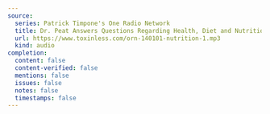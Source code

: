 ```yaml
---
source:
  series: Patrick Timpone's One Radio Network
  title: Dr. Peat Answers Questions Regarding Health, Diet and Nutrition Part 1
  url: https://www.toxinless.com/orn-140101-nutrition-1.mp3
  kind: audio
completion:
  content: false
  content-verified: false
  mentions: false
  issues: false
  notes: false
  timestamps: false
---
```

